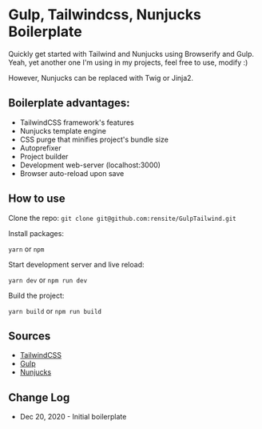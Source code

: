 # Gulp, Tailwindcss, Nunjucks Boilerplate
Quickly get started with Tailwind and Nunjucks using Browserify and Gulp. Yeah, yet another one I'm using in my projects, feel free to use, modify :)

However, Nunjucks can be replaced with Twig or Jinja2.

## Boilerplate advantages:
- TailwindCSS framework's features
- Nunjucks template engine
- CSS purge that minifies project's bundle size
- Autoprefixer
- Project builder
- Development web-server (localhost:3000) 
- Browser auto-reload upon save

## How to use

Clone the repo:
`git clone git@github.com:rensite/GulpTailwind.git`

Install packages:

`yarn` or `npm`


Start development server and live reload:

`yarn dev` or `npm run dev`


Build the project:

`yarn build` or `npm run build`

## Sources

- [TailwindCSS](https://tailwindcss.com/)
- [Gulp](https://gulpjs.com/)
- [Nunjucks](https://mozilla.github.io/nunjucks/)

## Change Log

* Dec 20, 2020 - Initial boilerplate
